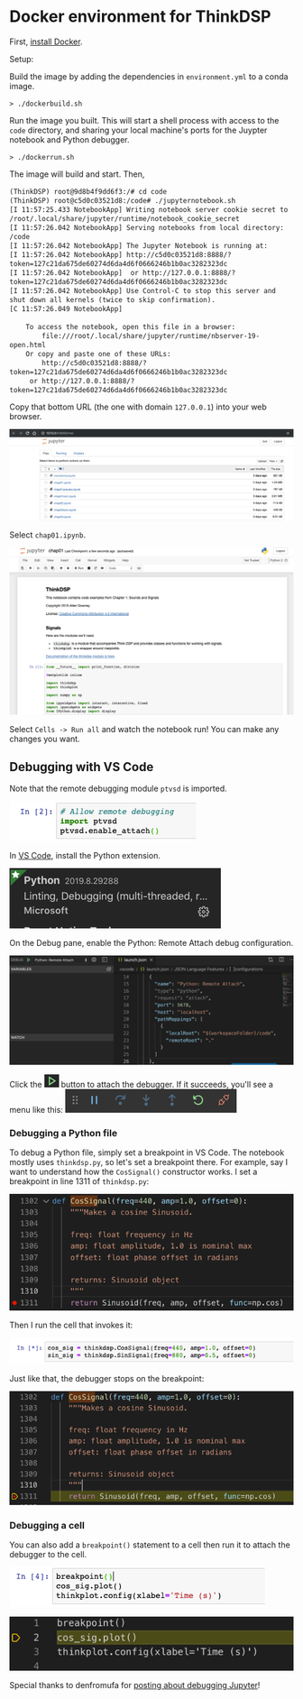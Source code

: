 Docker environment for ThinkDSP
========
First, [install Docker](https://www.docker.com/products/docker-desktop).

Setup:

Build the image by adding the dependencies in `environment.yml` to a conda image.
```
> ./dockerbuild.sh
```

Run the image you built. This will start a shell process with access to the `code` directory, and sharing your local machine's ports for the Juypter notebook and Python debugger.
```
> ./dockerrun.sh
```

The image will build and start. Then,

```
(ThinkDSP) root@9d8b4f9dd6f3:/# cd code
(ThinkDSP) root@c5d0c03521d8:/code# ./jupyternotebook.sh
[I 11:57:25.433 NotebookApp] Writing notebook server cookie secret to /root/.local/share/jupyter/runtime/notebook_cookie_secret
[I 11:57:26.042 NotebookApp] Serving notebooks from local directory: /code
[I 11:57:26.042 NotebookApp] The Jupyter Notebook is running at:
[I 11:57:26.042 NotebookApp] http://c5d0c03521d8:8888/?token=127c21da675de60274d6da4d6f0666246b1b0ac3282323dc
[I 11:57:26.042 NotebookApp]  or http://127.0.0.1:8888/?token=127c21da675de60274d6da4d6f0666246b1b0ac3282323dc
[I 11:57:26.042 NotebookApp] Use Control-C to stop this server and shut down all kernels (twice to skip confirmation).
[C 11:57:26.049 NotebookApp] 
    
    To access the notebook, open this file in a browser:
        file:///root/.local/share/jupyter/runtime/nbserver-19-open.html
    Or copy and paste one of these URLs:
        http://c5d0c03521d8:8888/?token=127c21da675de60274d6da4d6f0666246b1b0ac3282323dc
     or http://127.0.0.1:8888/?token=127c21da675de60274d6da4d6f0666246b1b0ac3282323dc
```

Copy that bottom URL (the one with domain `127.0.0.1`) into your web browser.

![Notebook](./res/notebook.png "Jupyter notebook hosted in a container and accessed in Chrome")

Select `chap01.ipynb`.

![Chapter 1](./res/chap01.png)

Select `Cells -> Run all` and watch the notebook run! You can make any changes you want.

## Debugging with VS Code

Note that the remote debugging module `ptvsd` is imported.

![ptvsd](./res/ptvsd.png)

In [VS Code](https://code.visualstudio.com/), install the Python extension.

![Python extension](./res/pythonextension.png)

On the Debug pane, enable the Python: Remote Attach debug configuration.

![Python debug configuration](./res/debugconfig.png)

Click the ![Start](./res/start.png) button to attach the debugger. If it succeeds, you'll see a menu like this: ![Debug menu](./res/debugmenu.png)

### Debugging a Python file

To debug a Python file, simply set a breakpoint in VS Code. The notebook mostly uses `thinkdsp.py`, so let's set a breakpoint there. For example, say I want to understand how the `CosSignal()` constructor works. I set a breakpoint in line 1311 of `thinkdsp.py`:

![CosSignal constructor](./res/cossignal.png)

Then I run the cell that invokes it:

![CosSignal cell](./res/cossignalcell.png)

Just like that, the debugger stops on the breakpoint:

![CosSignal breakpoint](./res/cossignalbreakpoint.png)


### Debugging a cell

You can also add a `breakpoint()` statement to a cell then run it to attach the debugger to the cell.

![Debug cell](./res/debugcell.png)

![Debug cell result](./res/debugcellresult.png)

Special thanks to denfromufa for [posting about debugging Jupyter](https://github.com/Microsoft/PTVS/issues/4871)!






